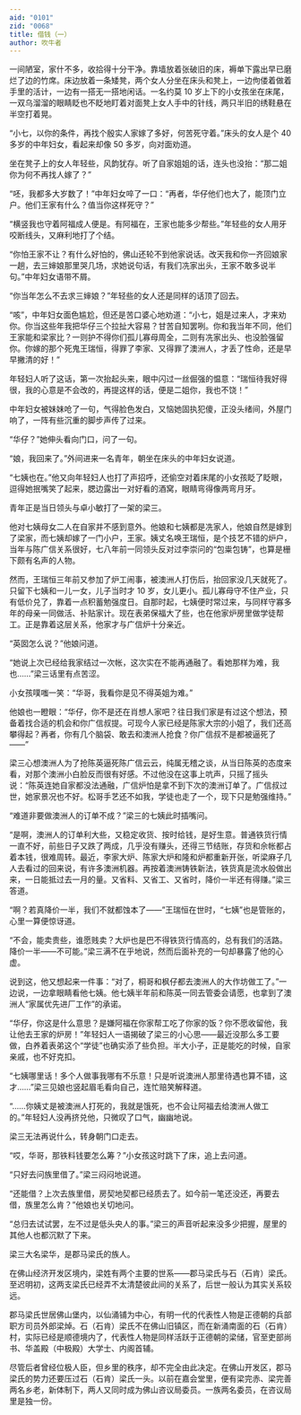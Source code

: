 ```yaml
---
aid: "0101"
zid: "0068"
title: 借钱（一）
author: 吹牛者
---
```


一间陋室，家什不多，收拾得十分干净。靠墙放着张破旧的床，褥单下露出早已磨烂了边的竹席。床边放着一条矮凳，两个女人分坐在床头和凳上，一边佝偻着做着手里的活计，一边有一搭无一搭地闲话。一名约莫 10 岁上下的小女孩坐在床尾，一双乌溜溜的眼睛眨也不眨地盯着对面凳上女人手中的针线，两只半旧的绣鞋悬在半空打着晃。



“小七，以你的条件，再找个殷实人家嫁了多好，何苦死守着。”床头的女人是个 40 多岁的中年妇女，看起来却像 50 多岁，向对面劝道。



坐在凳子上的女人年轻些，风韵犹存。听了自家姐姐的话，连头也没抬：“那二姐你为何不再找人嫁了？”



“呸，我都多大岁数了！”中年妇女啐了一口：“再者，华仔他们也大了，能顶门立户。他们王家有什么？值当你这样死守？”



“横竖我也守着阿福成人便是。有阿福在，王家也能多少帮些。”年轻些的女人用牙咬断线头，又麻利地打了个结。



“你怕王家不让？有什么好怕的，佛山还轮不到他家说话。改天我和你一齐回娘家一趟，去三婶娘那里哭几场，求她说句话，有我们冼家出头，王家不敢多说半句。”中年妇女语带不屑。



“你当年怎么不去求三婶娘？”年轻些的女人还是同样的话顶了回去。



“咳”，中年妇女面色尴尬，但还是苦口婆心地劝道：“小七，姐是过来人，才来劝你。你当这些年我把华仔三个拉扯大容易？甘苦自知罢咧。你和我当年不同，他们王家能和梁家比？一则护不得你们孤儿寡母周全，二则有冼家出头、也没脸强留你。你嫁的那个死鬼王瑞恒，得罪了李家、又得罪了澳洲人，才丢了性命，还是早早撇清的好！”



年轻妇人听了这话，第一次抬起头来，眼中闪过一丝倔强的愠意：“瑞恒待我好得很，我的心意是不会改的，再提这样的话，便是二姐你，我也不饶！”



中年妇女被妹妹呛了一句，气得脸色发白，又恼她固执犯傻，正没头绪间，外屋门响了，一阵有些沉重的脚步声传了过来。



“华仔？”她伸头看向门口，问了一句。



“娘，我回来了。”外间进来一名青年，朝坐在床头的中年妇女说道。



“七姨也在。”他又向年轻妇人也打了声招呼，还偷空对着床尾的小女孩眨了眨眼，逗得她抿嘴笑了起来，腮边露出一对好看的酒窝，眼睛弯得像两弯月牙。



青年正是当日领头与卓小敏打了一架的梁三。



他对七姨母女二人在自家并不感到意外。他娘和七姨都是冼家人，他娘自然是嫁到了梁家，而七姨却嫁了一门小户，王家。姨丈名唤王瑞恒，是个技艺不错的炉户，当年与陈广信关系很好，七八年前一同领头反对过李崇问的“包粜包铸”，也算是栅下颇有名声的人物。



然而，王瑞恒三年前又参加了炉工闹事，被澳洲人打伤后，抬回家没几天就死了。只留下七姨和一儿一女，儿子当时才 10 岁，女儿更小。孤儿寡母守不住产业，只有低价兑了，靠着一点积蓄勉强度日。自那时起，七姨便时常过来，与同样守寡多年的母亲一同做活、补贴家计。现在表弟保福大了些，也在他家炉房里做学徒帮工。正是靠着这层关系，他家才与广信炉十分亲近。



“英囡怎么说？”他娘问道。



“她说上次已经给我家结过一次帐，这次实在不能再通融了。看她那样为难，我也……”梁三话里有点苦涩。



小女孩噗嗤一笑：“华哥，我看你是见不得英姐为难。”



他娘也一瞪眼：“华仔，你不是还在肖想人家吧？往日我们家是有过这个想法，预备着找合适的机会和你广信叔提。可现今人家已经是陈家大宗的小姐了，我们还高攀得起？再者，你有几个脑袋、敢去和澳洲人抢食？你广信叔不是都被逼死了——”



梁三心想澳洲人为了抢陈英逼死陈广信云云，纯属无稽之谈，从当日陈英的态度来看，对那个澳洲小白脸反而很有好感。不过他没在这事上吭声，只摇了摇头说：“陈英连她自家都没法通融，广信炉怕是拿不到下次的澳洲订单了。广信叔过世，她家景况也不好。松哥手艺还不如我，学徒也走了一个，现下只是勉强维持。”



“难道非要做澳洲人的订单不成？”梁三的七姨此时插嘴问。



“是啊，澳洲人的订单利大些，又稳定收货、按时给钱，是好生意。普通铁货行情一直不好，前些日子又跌了两成，几乎没有赚头，还得三节结账，存货和佘帐都占着本钱，很难周转。最近，李家大炉、陈家大炉和隆和炉都重新开张，听梁麻子几人去看过的回来说，有许多澳洲机器。再按着澳洲铸铁新法，铁货真是流水般做出来，一日能抵过去一月的量。又省料、又省工、又省时，降价一半还有得赚。”梁三答道。



“啊？若真降价一半，我们不就都蚀本了——”王瑞恒在世时，“七姨”也是管账的，心里一算便惊讶道。



“不会，能卖贵些，谁愿贱卖？大炉也是巴不得铁货行情高的，总有我们的活路。降价一半——不可能。”梁三满不在乎地说，然而后面补充的一句却暴露了他的心虚。



说到这，他又想起来一件事：“对了，桐哥和枫仔都去澳洲人的大作坊做工了。”一边说，一边拿眼睛看他七姨。他七姨半年前和陈英一同去管委会请愿，也拿到了澳洲人“家属优先进厂工作”的承诺。



“华仔，你这是什么意思？是嫌阿福在你家帮工吃了你家的饭？你不愿收留他，我让他去王家的炉房！”年轻妇人一语揭破了梁三的小心思——最近没那么多工要做，白养着表弟这个“学徒”也确实添了些负担。半大小子，正是能吃的时候，自家亲戚，也不好克扣。



“七姨哪里话！多个人做事我哪有不乐意！只是听说澳洲人那里待遇也算不错，这才……”梁三见娘也竖起眉毛看向自己，连忙赔笑解释道。



“……你姨丈是被澳洲人打死的，我就是饿死，也不会让阿福去给澳洲人做工的。”年轻妇人没再挤兑他，只微叹了口气，幽幽地说。



梁三无法再说什么，转身朝门口走去。



“哎，华哥，那铁料钱要怎么筹？”小女孩这时跳下了床，追上去问道。



“只好去问族里借了。”梁三闷闷地说道。



“还能借？上次去族里借，房契地契都已经质去了。如今前一笔还没还，再要去借，族里怎么肯？”他娘也关切地问。



“总归去试试罢，左不过是低头央人的事。”梁三的声音听起来没多少把握，屋里的其他人也都沉默了下来。



梁三大名梁华，是郡马梁氏的族人。



在佛山经济开发区境内，梁姓有两个主要的世系——郡马梁氏与石（石肯）梁氏。至迟明初，这两支梁氏已经弄不太清楚彼此间的关系了，后世一般认为其实关系较远。



郡马梁氏世居佛山堡内，以仙涌铺为中心，有明一代的代表性人物是正德朝的兵部职方司员外郎梁焯。石（石肯）梁氏不在佛山旧镇区，而在新涌南面的石（石肯）村，实际已经是顺德境内了，代表性人物是同样活跃于正德朝的梁储，官至吏部尚书、华盖殿（中极殿）大学士、内阁首辅。



尽管后者曾经位极人臣，但乡里的秩序，却不完全由此决定。在佛山开发区，郡马梁氏的势力还要压过石（石肯）梁氏一头。以前在嘉会堂里，便有梁完赤、梁完善两名乡老，新体制下，两人又同时成为佛山咨议局委员。一族两名委员，在咨议局里是独一份。




